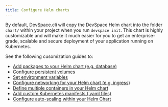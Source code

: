 ```yaml
---
title: Configure Helm charts
---
```


By default, DevSpace.cli will copy the DevSpace Helm chart into the folder `chart/` within your project when you run `devspace init`. This chart is highly customizable and will make it much easier for you to get an enterprise-grade, scalable and secure deployment of your application running on Kubernetes.

See the following cusomization guides to:
- [Add packages to your Helm chart (e.g. database)](../charts/packages)
- [Configure persistent volumes](../charts/persistent-volumes)
- [Set environment variables](../charts/environment-variables)
- [Configure networking for your Helm chart (e.g. ingress)](../charts/networking)
- [Define multiple containers in your Helm chart](../charts/containers)
- [Add custom Kubernetes manifests (.yaml files)](../charts/custom-manifests)
- [Configure auto-scaling within your Helm Chart](../charts/scaling)
